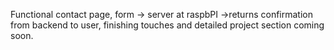 Functional contact page, form -> server at raspbPI ->returns confirmation from backend to user, finishing touches and detailed project section coming soon.

